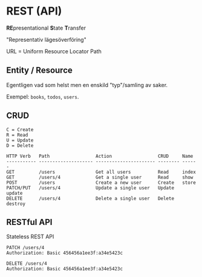 # REST (API)

**RE**presentational **S**tate **T**ransfer

"Representativ lägesöverföring"

URL = Uniform Resource Locator
Path

## Entity / Resource

Egentligen vad som helst men en enskild "typ"/samling av saker.

Exempel: `books`, `todos`, `users`.

## CRUD

```text
C = Create
R = Read
U = Update
D = Delete
```

```text
HTTP Verb   Path                 Action                 CRUD     Name
----------- -------------------- ---------------------- -------- ------
GET         /users               Get all users          Read     index
GET         /users/4             Get a single user      Read     show
POST        /users               Create a new user      Create   store
PATCH/PUT   /users/4             Update a single user   Update   update
DELETE      /users/4             Delete a single user   Delete   destroy
```

## RESTful API

Stateless REST API

```text
PATCH /users/4
Authorization: Basic 456456a1ee3f:a34e5423c
```

```text
DELETE /users/4
Authorization: Basic 456456a1ee3f:a34e5423c
```
